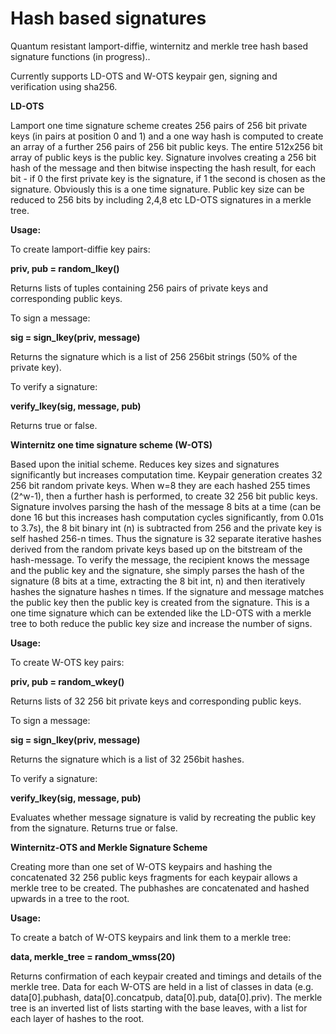 # Hash based signatures
Quantum resistant lamport-diffie, winternitz and merkle tree hash based signature functions (in progress)..

Currently supports LD-OTS and W-OTS keypair gen, signing and verification using sha256.

<b>LD-OTS</b>

Lamport one time signature scheme creates 256 pairs of 256 bit private keys (in pairs at position 0 and 1) and a one way hash is computed to create an array of a further 256 pairs of 256 bit public keys. The entire 512x256 bit array of public keys is the public key. Signature involves creating a 256 bit hash of the message and then bitwise inspecting the hash result, for each bit - if 0 the first private key is the signature, if 1 the second is chosen as the signature. Obviously this is a one time signature. Public key size can be reduced to 256 bits by including 2,4,8 etc LD-OTS signatures in a merkle tree.

<b>Usage:</b>

To create lamport-diffie key pairs:

  <b>priv, pub = random_lkey()</b>
  
Returns lists of tuples containing 256 pairs of private keys and corresponding public keys.

To sign a message:

  <b>sig = sign_lkey(priv, message)</b>
  
Returns the signature which is a list of 256 256bit strings (50% of the private key).

To verify a signature:

  <b>verify_lkey(sig, message, pub)</b>
  
Returns true or false.
 
 
<b>Winternitz one time signature scheme (W-OTS)</b>

Based upon the initial scheme. Reduces key sizes and signatures significantly but increases computation time. Keypair generation creates 32 256 bit random private keys. When w=8 they are each hashed 255 times (2^w-1), then a further hash is performed, to create 32 256 bit public keys. Signature involves parsing the hash of the message 8 bits at a time (can be done 16 but this increases hash computation cycles significantly, from 0.01s to 3.7s), the 8 bit binary int (n) is subtracted from 256 and the private key is self hashed 256-n times. Thus the signature is 32 separate iterative hashes derived from the random private keys based up on the bitstream of the hash-message. To verify the message, the recipient knows the message and the public key and the signature, she simply parses the hash of the signature (8 bits at a time, extracting the 8 bit int, n) and then iteratively hashes the signature hashes n times. If the signature and message matches the public key then the public key is created from the signature. This is a one time signature which can be extended like the LD-OTS with a merkle tree to both reduce the public key size and increase the number of signs.

<b>Usage:</b> 

To create W-OTS key pairs:

  <b>priv, pub = random_wkey()</b>
  
Returns lists of 32 256 bit private keys and corresponding public keys.

To sign a message:

  <b>sig = sign_lkey(priv, message)</b>
  
Returns the signature which is a list of 32 256bit hashes.

To verify a signature:

<b>verify_lkey(sig, message, pub)</b>
  
Evaluates whether message signature is valid by recreating the public key from the signature. Returns true or false.




<b>Winternitz-OTS and Merkle Signature Scheme</b>

Creating more than one set of W-OTS keypairs and hashing the concatenated 32 256 public keys fragments for each keypair allows a merkle tree to be created. The pubhashes are concatenated and hashed upwards in a tree to the root.

<b>Usage:</b>

To create a batch of W-OTS keypairs and link them to a merkle tree:

<b> data, merkle_tree = random_wmss(20)</b>


Returns confirmation of each keypair created and timings and details of the merkle tree. Data for each W-OTS are held in a list of classes in data (e.g. data[0].pubhash, data[0].concatpub, data[0].pub, data[0].priv). The merkle tree is an inverted list of lists starting with the base leaves, with a list for each layer of hashes to the root.
